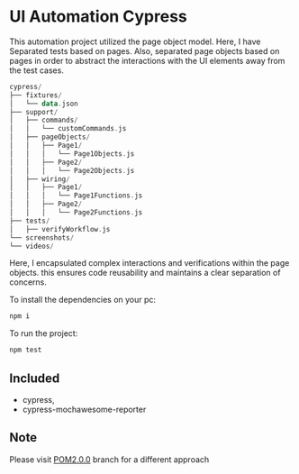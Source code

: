 # UI Automation Cypress

This automation project utilized the page object model. Here, I have Separated tests based on pages. Also, separated page objects based 
on pages in order to  abstract the interactions with the UI elements away from the test cases. 

``` kotlin
cypress/
├── fixtures/
│   └── data.json
├── support/
│   ├── commands/
│   │   └── customCommands.js
│   ├── pageObjects/
│   │   ├── Page1/
│   │   │   └── Page1Objects.js
│   │   ├── Page2/
│   │   │   └── Page2Objects.js
│   ├── wiring/
│   │   ├── Page1/
│   │   │   └── Page1Functions.js
│   │   ├── Page2/
│   │   │   └── Page2Functions.js
├── tests/
│   ├── verifyWorkflow.js
└── screenshots/
└── videos/

```

Here, I encapsulated complex interactions and verifications within the page objects. 
this ensures code reusability and maintains a clear separation of concerns.



To install the dependencies on your pc:

```node.js
npm i
```
To run the project:

```node.js
npm test
```

## Included
* cypress,
* cypress-mochawesome-reporter

## Note
Please visit [POM2.0.0](https://github.com/sultanparvez/UI-Automation-Cypress-POM/tree/POM2.0.0) branch for a different approach
